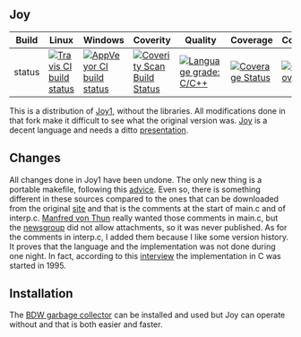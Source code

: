 Joy
---

Build|Linux|Windows|Coverity|Quality|Coverage|Codecov|Alerts
---|---|---|---|---|---|---|---
status|[![Travis CI build status](https://travis-ci.org/Wodan58/Joy.svg?branch=master)](https://travis-ci.org/Wodan58/Joy)|[![AppVeyor CI build status](https://ci.appveyor.com/api/projects/status/github/Wodan58/Joy?branch=master&svg=true)](https://ci.appveyor.com/project/Wodan58/Joy)|[![Coverity Scan Build Status](https://img.shields.io/coverity/scan/14641.svg)](https://scan.coverity.com/projects/wodan58-joy)|[![Language grade: C/C++](https://img.shields.io/lgtm/grade/cpp/g/Wodan58/Joy.svg?logo=lgtm&logoWidth=18)](https://lgtm.com/projects/g/Wodan58/Joy/context:cpp)|[![Coverage Status](https://coveralls.io/repos/github/Wodan58/Joy/badge.svg?branch=master)](https://coveralls.io/github/Wodan58/Joy?branch=master)|[![Codecov](https://codecov.io/gh/Wodan58/Joy/branch/master/graph/badge.svg)](https://codecov.io/gh/Wodan58/Joy)|[![Alerts](https://img.shields.io/lgtm/alerts/g/Wodan58/Joy.svg?logo=lgtm&logoWidth=18)](https://lgtm.com/projects/g/Wodan58/Joy/alerts)

This is a distribution of [Joy1](https://github.com/Wodan58/joy1), without the libraries.
All modifications done in that fork make it difficult to see what the original version
was. [Joy](http://www.complang.tuwien.ac.at/anton/euroforth/ef01/thun01.pdf) is a decent
language and needs a ditto [presentation](http://www.complang.tuwien.ac.at/anton/euroforth/ef01/thomas01a.pdf).

Changes
-------

All changes done in Joy1 have been undone. The only new thing is a portable makefile,
following this [advice](http://nullprogram.com/blog/2017/08/20). Even so, there is
something different in these sources compared to the ones that can be downloaded from the
original [site](http://www.latrobe.edu.au/humanities/research/research-projects/past-projects/joy-programming-language) and that is the comments at the start of main.c and of
interp.c. [Manfred von Thun](http://fogus.me/important/von-thun/) really wanted those
comments in main.c, but the [newsgroup](https://groups.yahoo.com/neo/groups/concatenative/info) did not allow attachments, so it was never published. As for the comments in
interp.c, I added them because I like some version history. It proves that the language
and the implementation was not done during one night. In fact, according to this
[interview](http://archive.vector.org.uk/art10000350) the implementation in C was started
in 1995.

Installation
------------

The [BDW garbage collector](https://github.com/ivmai/bdwgc) can be installed
and used but Joy can operate without and that is both easier and faster.
